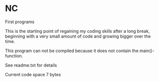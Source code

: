 # NC
First programs

This is the starting point of regaining my coding skills after a long break, beginning with a very small amount of code and growing bigger over the time.

This program can not be compiled because it does not contain the main()- function.

See readme.txt for details

Current code space 7 bytes
